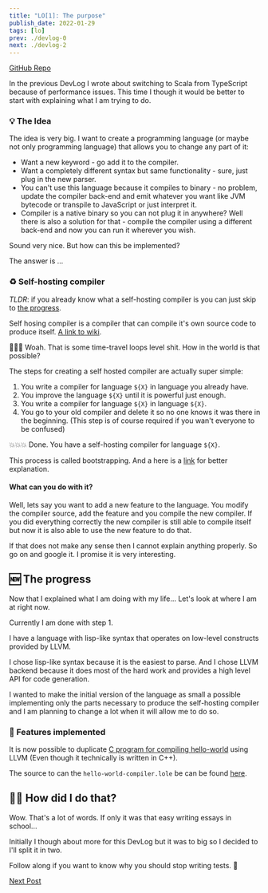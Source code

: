 ```yaml
---
title: "LO[1]: The purpose"
publish_date: 2022-01-29
tags: [lo]
prev: ./devlog-0
next: ./devlog-2
---
```


[GitHub Repo](https://github.com/glebbash/LO)

In the previous DevLog I wrote about switching to Scala from TypeScript because
of performance issues. This time I though it would be better to start with
explaining what I am trying to do.

### 💡 The Idea

The idea is very big. I want to create a programming language (or maybe not only
programming language) that allows you to change any part of it:

- Want a new keyword - go add it to the compiler.
- Want a completely different syntax but same functionality - sure, just plug in
  the new parser.
- You can't use this language because it compiles to binary - no problem, update
  the compiler back-end and emit whatever you want like JVM bytecode or
  transpile to JavaScript or just interpret it.
- Compiler is a native binary so you can not plug it in anywhere? Well there is
  also a solution for that - compile the compiler using a different back-end and
  now you can run it wherever you wish.

Sound very nice. But how can this be implemented?

The answer is ...

### ♻️ Self-hosting compiler

_TLDR_: if you already know what a self-hosting compiler is you can just skip to
[the progress](#the-progress).

Self hosing compiler is a compiler that can compile it's own source code to
produce itself.
[A link to wiki](<https://en.wikipedia.org/wiki/Self-hosting_(compilers)>).

🤯🤯🤯 Woah. That is some time-travel loops level shit. How in the world is that
possible?

The steps for creating a self hosted compiler are actually super simple:

1. You write a compiler for language `${X}` in language you already have.
2. You improve the language `${X}` until it is powerful just enough.
3. You write a compiler for language `${X}` in language `${X}`.
4. You go to your old compiler and delete it so no one knows it was there in the
   beginning. (This step is of course required if you wan't everyone to be
   confused)

💥💥💥 Done. You have a self-hosting compiler for language `${X}`.

This process is called bootstrapping. And a here is a
[link](<https://en.wikipedia.org/wiki/Bootstrapping_(compilers)>) for better
explanation.

#### What can you do with it?

Well, lets say you want to add a new feature to the language. You modify the
compiler source, add the feature and you compile the new compiler. If you did
everything correctly the new compiler is still able to compile itself but now it
is also able to use the new feature to do that.

If that does not make any sense then I cannot explain anything properly. So go
on and google it. I promise it is very interesting.

## 🆕 The progress

Now that I explained what I am doing with my life... Let's look at where I am at
right now.

Currently I am done with step 1.

I have a language with lisp-like syntax that operates on low-level constructs
provided by LLVM.

I chose lisp-like syntax because it is the easiest to parse. And I chose LLVM
backend because it does most of the hard work and provides a high level API for
code generation.

I wanted to make the initial version of the language as small a possible
implementing only the parts necessary to produce the self-hosting compiler and I
am planning to change a lot when it will allow me to do so.

### 💪 Features implemented

It is now possible to duplicate
[C program for compiling hello-world](https://github.com/MWGuy/llvm-hello/blob/master/main.cpp)
using LLVM (Even though it technically is written in C++).

The source to can the `hello-world-compiler.lole` be can be found
[here](https://github.com/glebbash/LO/blob/main/examples/hello-world-compiler.lole).

## 🤷‍♂️ How did I do that?

Wow. That's a lot of words. If only it was that easy writing essays in school...

Initially I though about more for this DevLog but it was to big so I decided to
I'll split it in two.

Follow along if you want to know why you should stop writing tests. 🤔

[Next Post](./devlog-2)
